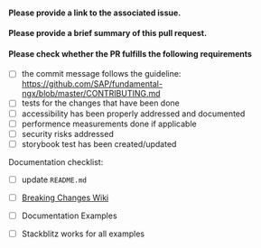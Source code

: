 #### Please provide a link to the associated issue.

#### Please provide a brief summary of this pull request.

#### Please check whether the PR fulfills the following requirements

- [ ] the commit message follows the guideline:
https://github.com/SAP/fundamental-ngx/blob/master/CONTRIBUTING.md
- [ ] tests for the changes that have been done
- [ ] accessibility has been properly addressed and documented
- [ ] performence measurements done if applicable
- [ ] security risks addressed
- [ ] storybook test has been created/updated

Documentation checklist:
- [ ] update `README.md`
- [ ] [Breaking Changes Wiki](https://github.com/SAP/fundamental-ngx/wiki/Breaking-Changes)
- [ ] Documentation Examples
- [ ] Stackblitz works for all examples

